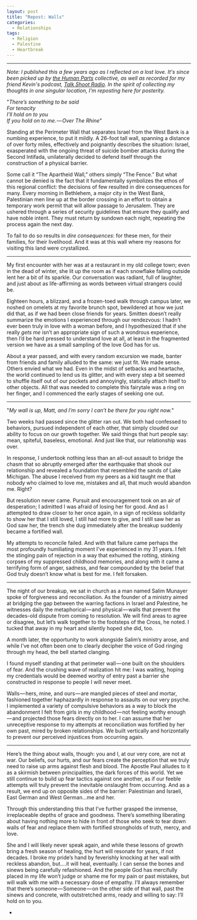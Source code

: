 ```yaml
---
layout: post
title: "Repost: Walls"
categories:
  - Relationships
tags:
  - Religion
  - Palestine
  - Heartbreak
---
```


---

_Note: I published this a few years ago as I reflected on a lost love.  It's since been picked up by [the Human Parts](https://medium.com/human-parts) collective, as well as recorded for my friend Kevin's podcast, [Talk Shoot Radio](http://talkshootradiopodcast.libsyn.com/tsr-8-matt). In the spirit of collecting my thoughts in one singular location, I'm reposting here for posterity._


"_There’s something to be said  
For tenacity  
I’ll hold on to you  
If you hold on to me. — Over The Rhine_"


Standing at the Perimeter Wall that separates Israel from the West Bank is a numbing experience, to put it mildly. A 26-foot tall wall, spanning a distance of over forty miles, effectively and poignantly describes the situation: Israel, exasperated with the ongoing threat of suicide bomber attacks during the Second Intifada, unilaterally decided to defend itself through the construction of a physical barrier.  


Some call it “The Apartheid Wall,” others simply “The Fence.” But what cannot be denied is the fact that it fundamentally symbolizes the ethos of this regional conflict: the decisions of few resulted in dire consequences for many.
Every morning in Bethlehem, a major city in the West Bank, Palestinian men line up at the border crossing in an effort to obtain a temporary work permit that will allow passage to Jerusalem. They are ushered through a series of security guidelines that ensure they qualify and have noble intent. They must return by sundown each night, repeating the process again the next day.  

To fail to do so results in _dire consequences_: for these men, for their families, for their livelihood. And it was at this wall where my reasons for visiting this land were crystallized.


---

My first encounter with her was at a restaurant in my old college town; even in the dead of winter, she lit up the room as if each snowflake falling outside lent her a bit of its sparkle. Our conversation was radiant, full of laughter, and just about as life-affirming as words between virtual strangers could be.  

Eighteen hours, a blizzard, and a frozen-toed walk through campus later, we noshed on omelets at my favorite brunch spot, bewildered at how we just did that, as if we had been close friends for years. Smitten doesn’t really summarize the emotions I experienced through our rendezvous: I hadn’t ever been truly in love with a woman before, and I hypothesized that if she really _gets me_ isn’t an appropriate sign of such a wondrous experience, then I’d be hard pressed to understand love at all, at least in the fragmented version we have as a small sampling of the love God has for us.  

About a year passed, and with every random excursion we made, banter from friends and family alluded to the same: we just fit. We made sense. Others envied what we had. Even in the midst of setbacks and heartache, the world continued to lend us its glitter, and with every step a bit seemed to shuffle itself out of our pockets and annoyingly, statically attach itself to other objects. All that was needed to complete this fairytale was a ring on her finger, and I commenced the early stages of seeking one out.


---

"_My wall is up, Matt, and I’m sorry I can’t be there for you right now._"  

Two weeks had passed since the glitter ran out. We both had confessed to behaviors, pursued independent of each other, that simply clouded our ability to focus on our growth together. We said things that hurt people say: mean, spiteful, baseless, emotional. And just like that, our relationship was over.  

In response, I undertook nothing less than an all-out assault to bridge the chasm that so abruptly emerged after the earthquake that shook our relationship and revealed a foundation that resembled the sands of Lake Michigan. The abuse I received from my peers as a kid taught me that nobody who claimed to love me, mistakes and all, that much would abandon me. Right?  

But resolution never came. Pursuit and encouragement took on an air of desperation; I admitted I was afraid of losing her for good. And as I attempted to draw closer to her once again, in a sign of reckless solidarity to show her that I still loved, I still had more to give, and I still saw her as God saw her, the trench she dug immediately after the breakup suddenly became a fortified wall.  

My attempts to reconcile failed. And with that failure came perhaps the most profoundly humiliating moment I’ve experienced in my 31 years. I felt the stinging pain of rejection in a way that exhumed the rotting, stinking corpses of my suppressed childhood memories, and along with it came a terrifying form of anger, sadness, and fear compounded by the belief that God truly doesn’t know what is best for me. I felt forsaken.  


---

The night of our breakup, we sat in church as a man named Salim Munayer spoke of forgiveness and reconciliation. As the founder of a ministry aimed at bridging the gap between the warring factions in Israel and Palestine, he witnesses daily the metaphorical — and physical — walls that prevent the decades-old dispute from coming to resolution. We will find areas to agree or disagree, but let’s walk together to the footsteps of the Cross, he noted. I tucked that away in my heart and silently hoped she did, too.  

A month later, the opportunity to work alongside Salim’s ministry arose, and while I’ve not often been one to clearly decipher the voice of God ringing through my head, the bell started clanging.  

I found myself standing at that perimeter wall — one built on the shoulders of fear. And the crushing wave of realization hit me: I was waiting, hoping my credentials would be deemed worthy of entry past a barrier she constructed in response to people I will never meet.  

Walls — hers, mine, and ours — are mangled pieces of steel and mortar, fashioned together haphazardly in response to assaults on our very psyche. I implemented a variety of compulsive behaviors as a way to block the abandonment I felt from girls in my childhood — not feeling worthy enough — and projected those fears directly on to her. I can assume that her unreceptive response to my attempts at reconciliation was fortified by her own past, mired by broken relationships. We built vertically and horizontally to prevent our perceived injustices from occurring again.  

---

Here’s the thing about walls, though: you and I, at our very core, are not at war. Our beliefs, our hurts, and our fears create the perception that we truly need to raise up arms against flesh and blood. The Apostle Paul alludes to it as a skirmish between principalities, the dark forces of this world. Yet we still continue to build up fear tactics against one another, as if our feeble attempts will truly prevent the inevitable onslaught from occurring. And as a result, we end up on opposite sides of the barrier: Palestinian and Israeli, East German and West German…me and her.  

Through this understanding this that I’ve further grasped the immense, irreplaceable depths of grace and goodness. There’s something liberating about having nothing more to hide in front of those who seek to tear down walls of fear and replace them with fortified strongholds of truth, mercy, and love.  

She and I will likely never speak again, and while these lessons of growth bring a fresh season of healing, the hurt will resonate for years, if not decades. I broke my pride’s hand by feverishly knocking at her wall with reckless abandon, but….it will heal, eventually. I can sense the bones and sinews being carefully refashioned. And the people God has mercifully placed in my life won’t judge or shame me for my pain or past mistakes, but will walk with me with a necessary dose of empathy.
I’ll always remember that there’s someone — Someone — on the other side of that wall, past the sinews and concrete, with outstretched arms, ready and willing to say: I’ll hold on to you.  

-

